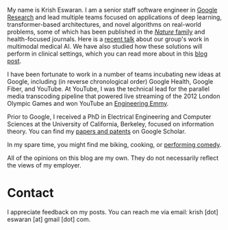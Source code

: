 My name is Krish Eswaran. I am a senior staff software engineer in [Google Research](https://research.google/people/krish-eswaran/) 
and lead multiple teams focused on applications of deep learning, transformer-based architectures, and novel algorithms 
on real-world problems, some of which has been published in the [_Nature_ family](https://www.nature.com/articles/s41598-021-93967-2)
and health-focused journals. Here is a [recent talk](https://www.youtube.com/watch?v=nYSOl1TEXvk) 
about our group's work in multimodal medical AI. We have also studied how these solutions will perform 
in clinical settings, which you can read more about in 
this [blog post](https://blog.google/technology/health/artificial-intelligence-breast-cancer-screening/).

I have been fortunate to work in a number of teams incubating new ideas at Google, including (in reverse chronological 
order) Google Health, Google Fiber, and YouTube. At YouTube, I was the technical lead for the 
parallel media transcoding pipeline that powered live streaming of the 2012 London Olympic Games and won YouTube an
[Engineering Emmy](https://www.tubefilter.com/2013/10/21/youtube-technology-and-engineering-emmy-award/).

Prior to Google, I received a PhD in Electrical Engineering and Computer Sciences at the University of California, 
Berkeley, focused on information theory. You can find my [papers and patents](https://scholar.google.com/citations?user=I5gPRf0AAAAJ&hl=en) 
on Google Scholar.

In my spare time, you might find me biking, cooking, or [performing comedy](https://www.youtube.com/watch?v=ieTduFNExQ0).

All of the opinions on this blog are my own. They do not necessarily reflect the views of my employer.

# Contact

I appreciate feedback on my posts. You can reach me via email: krish [dot] eswaran [at] gmail [dot] com.
